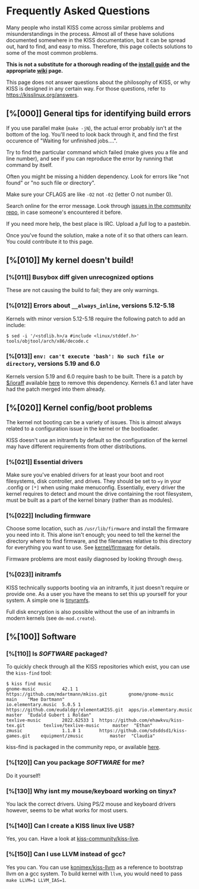 # Frequently Asked Questions

Many people who install KISS come across similar problems and misunderstandings
in the process. Almost all of these have solutions documented somewhere in the
KISS documentation, but it can be spread out, hard to find, and easy to miss.
Therefore, this page collects solutions to some of the most common problems.

**This is not a substitute for a thorough reading of the
[install guide](https://kisslinux.org/install) and the appropriate
[wiki](https://kisslinux.org/wiki/) page.**

This page does not answer questions about the philosophy of KISS, or why KISS
is designed in any certain way. For those questions, refer to <https://kisslinux.org/answers>.

## [%[000]] General tips for identifying build errors

If you use parallel make (`make -jN`), the actual error probably isn't at the
bottom of the log. You'll need to look back through it, and find the first
occurence of "Waiting for unfinished jobs....".

Try to find the particular command which failed (make gives you a file and line
number), and see if you can reproduce the error by running that command by itself.

Often you might be missing a hidden dependency. Look for errors like "not found"
or "no such file or directory".

Make sure your CFLAGS are like `-O2` not `-02` (letter O not number 0).

Search online for the error message. Look through [issues in the community
repo](https://codeberg.org/kiss-community/community/issues), in case someone's
encountered it before.

If you need more help, the best place is IRC. Upload a *full* log to a pastebin.

Once you've found the solution, make a note of it so that others can learn. You
could contribute it to this page.

## [%[010]] My kernel doesn't build!

### [%[011]] Busybox diff given unrecognized options
These are not causing the build to fail; they are only warnings.

### [%[012]] Errors about `__always_inline`, versions 5.12-5.18
Kernels with minor version 5.12-5.18 require the following patch to add an include:

	$ sed -i '/<stdlib.h>/a #include <linux/stddef.h>' tools/objtool/arch/x86/decode.c

### [%[013]] `env: can't execute 'bash': No such file or directory`, versions 5.19 and 6.0
Kernels version 5.19 and 6.0 require bash to be built. There is a
patch by [$/ioraff](https://codeberg.org/ioraff) available
[here](https://codeberg.org/kiss-community/repo/issues/79) to remove this dependency.
Kernels 6.1 and later have had the patch merged into them already.

## [%[020]] Kernel config/boot problems

The kernel not booting can be a variety of issues. This is almost always
related to a configuration issue in the kernel or the bootloader.

KISS doesn't use an initramfs by default so the configuration of the kernel
may have different requirements from other distributions.

### [%[021]] Essential drivers
Make sure you've enabled drivers for at least your boot and root filesystems,
disk controller, and drives. They should be set to `=y` in your .config or `[*]`
when using make menuconfig. Essentially, every driver the kernel requires to
detect and mount the drive containing the root filesystem, must be built as a
part of the kernel binary (rather than as modules).

### [%[022]] Including firmware
Choose some location, such as `/usr/lib/firmware` and install the firmware you need into it.
This alone isn't enough; you need to tell the kernel the directory where to find firmware, and
the filenames relative to this directory for everything you want to use.
See [kernel/firmware](/kernel/firmware/) for details.

Firmware problems are most easily diagnosed by looking through `dmesg`.

### [%[023]] initramfs
KISS technically supports booting via an initramfs, it just doesn't require
or provide one. As a user you have the means to set this up yourself for
your system. A simple one is [tinyramfs](https://github.com/illiliti/tinyramfs).

Full disk encryption is also possible without the use of an initramfs in
modern kernels (see `dm-mod.create`).

## [%[100]] Software

### [%[110]] Is *SOFTWARE* packaged?

To quickly check through all the KISS repositories which exist, you can use the
`kiss-find` tool:

    $ kiss find music
    gnome-music          42.1 1        https://github.com/mdartmann/mkiss.git        gnome/gnome-music         main    "Mae Dartmann"
    io.elementary.music  5.0.5 1       https://github.com/eudaldgr/elementaKISS.git  apps/io.elementary.music  master  "Eudald Gubert i Roldan"
    texlive-music        2022.62533 1  https://github.com/ehawkvu/kiss-tex.git       texlive/texlive-music     master  "Ethan"
    zmusic               1.1.8 1       https://github.com/sdsddsd1/kiss-games.git    equipment/zmusic          master  "Claudia"

kiss-find is packaged in the community repo, or available [here](https://github.com/aabacchus/kiss-find).

### [%[120]] Can you package *SOFTWARE* for me?

Do it yourself!

### [%[130]] Why isnt my mouse/keyboard working on tinyx?

You lack the correct drivers.
Using PS/2 mouse and keyboard drivers however, seems to be what works for most users.

### [%[140]] Can I create a KISS linux live USB?

Yes, you can. Have a look at [kiss-community/kiss-live](https://github.com/kiss-community/kiss-live).

### [%[150]] Can I use LLVM instead of gcc?

Yes you can. You can use [konimex/kiss-llvm](https://github.com/konimex/kiss-llvm) as a reference to bootstrap llvm on a gcc system.
To build kernel with `llvm`, you would need to pass `make LLVM=1 LLVM_IAS=1`.
